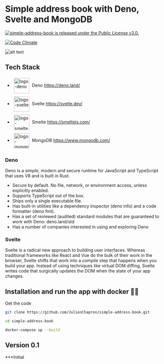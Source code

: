 # Simple address book with Deno, Svelte and MongoDB
<a href="https://github.com/JulienChapron/simple-address-book/main/LICENSE">
 <img src="https://img.shields.io/badge/License-GPLv3-blue.svg" alt="simple-address-book is released under the Public License v3.0." />
</a>

[![Code Climate](https://codeclimate.com/github/JulienChapron/simple-address-book/badges/gpa.svg)](https://codeclimate.com/github/JulienChapron/simple-address-book) 

![alt text](https://raw.githubusercontent.com/JulienChapron/simple-address-book/master/images/app.gif)

## Tech Stack

* <img src="https://deno.land/logo.svg" alt="logo-deno" style="margin:5px;vertical-align:middle" height="50"/> Deno <https://deno.land/>
* <img src="https://pbs.twimg.com/profile_images/1121395911849062400/7exmJEg4.png" style="margin:5px;vertical-align:middle" alt="logo-svelte" height="50"/> Svelte <https://svelte.dev/>
* <img src="https://smeltejs.com/logo.svg" style="margin:5px;vertical-align:middle" alt="logo-smelte" height="50"/> Smelte <https://smeltejs.com/>
* <img src="https://www.universitylib.com/wp-content/uploads/2020/11/Mongo-db-logo.png" style="margin:5px;vertical-align:middle" alt="logo-mongoDB" height="50"/> MongoDB <https://www.mongodb.com/>

### Deno

Deno is a simple, modern and secure runtime for JavaScript and TypeScript that uses V8 and is built in Rust.
- Secure by default. No file, network, or environment access, unless explicitly enabled.
- Supports TypeScript out of the box.
- Ships only a single executable file.
- Has built-in utilities like a dependency inspector (deno info) and a code formatter (deno fmt).
- Has a set of reviewed (audited) standard modules that are guaranteed to work with Deno: deno.land/std
- Has a number of companies interested in using and exploring Deno

### Svelte

Svelte is a radical new approach to building user interfaces. Whereas traditional frameworks like React and Vue do the bulk of their work in the browser, Svelte shifts that work into a compile step that happens when you build your app.
Instead of using techniques like virtual DOM diffing, Svelte writes code that surgically updates the DOM when the state of your app changes.


## Installation and run the app with docker 🚀🚀

Get the code

```bash
git clone https://github.com/JulienChapron/simple-address-book.git
```
```bash
cd simple-address-book 
```

```bash
docker-compose up --build 
```

## Version 0.1

***Initial
